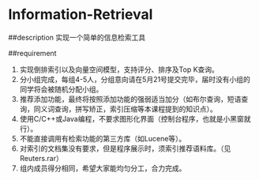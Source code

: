 # Information-Retrieval

##description
实现一个简单的信息检索工具

##requirement

1. 实现倒排索引以及向量空间模型，支持评分、排序及Top K查询。
2. 分小组完成，每组4-5人，分组意向请在5月21号提交完毕，届时没有小组的同学将会被随机分配小组。
3. 推荐添加功能，最终将按照添加功能的强弱适当加分（如布尔查询，短语查询，同义词查询，拼写矫正，索引压缩等本课程提到的知识点）。
4. 使用C/C++或Java编程，不要求图形化界面（控制台程序，也就是小黑窗就行）。
5. 不能直接调用有检索功能的第三方库（如Lucene等）。
6. 对索引的文档集没有要求，但是程序展示时，须索引推荐语料库。（见Reuters.rar）
7. 组内成员得分相同，希望大家能均匀分工，合力完成。